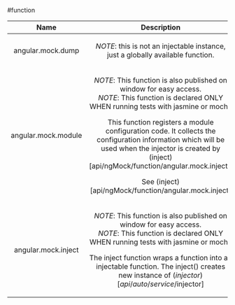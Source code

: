
#function

| Name | Description |
| :--: | :--: |
| angular.mock.dump | <p><em>NOTE</em>: this is not an injectable instance, just a globally available function.</p>  |
| angular.mock.module | <p><em>NOTE</em>: This function is also published on window for easy access.<br> <em>NOTE</em>: This function is declared ONLY WHEN running tests with jasmine or mocha</p> <p>This function registers a module configuration code. It collects the configuration information which will be used when the injector is created by (inject)[api/ngMock/function/angular.mock.inject].</p> <p>See (inject)[api/ngMock/function/angular.mock.inject]</p>  |
| angular.mock.inject | <p><em>NOTE</em>: This function is also published on window for easy access.<br> <em>NOTE</em>: This function is declared ONLY WHEN running tests with jasmine or mocha</p> <p>The inject function wraps a function into an injectable function. The inject() creates new instance of ($injector)[api/auto/service/$injector]</p>  |

